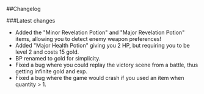 ##Changelog


###Latest changes
* Added the "Minor Revelation Potion" and "Major Revelation Potion" items, allowing you to detect enemy weapon preferences!
* Added "Major Health Potion" giving you 2 HP, but requiring you to be level 2 and costs 15 gold.
* BP renamed to gold for simplicity.
* Fixed a bug where you could replay the victory scene from a battle, thus getting infinite gold and exp.
* Fixed a bug where the game would crash if you used an item when quantity > 1.